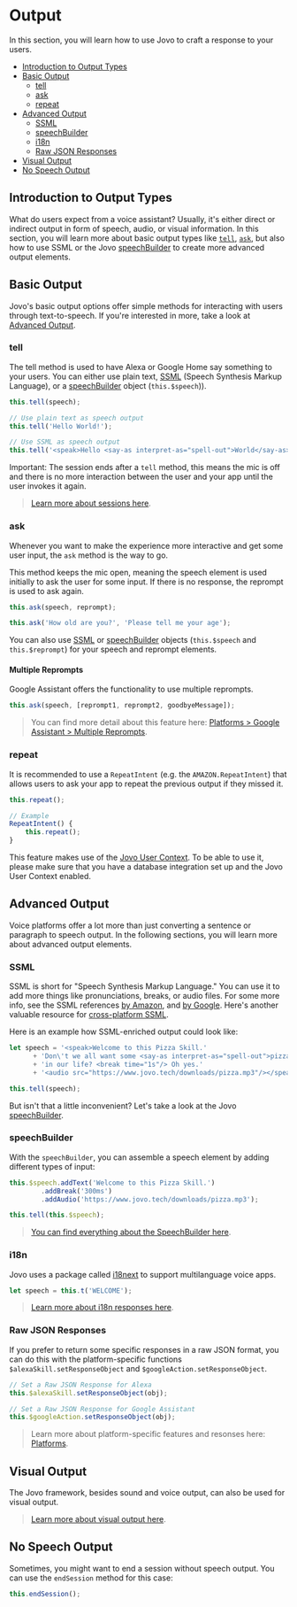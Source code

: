 # Output

In this section, you will learn how to use Jovo to craft a response to your users.

* [Introduction to Output Types](#introduction-to-output-types)
* [Basic Output](#basic-output)
  * [tell](#tell)
  * [ask](#ask)
  * [repeat](#repeat)
* [Advanced Output](#advanced-output)
  * [SSML](#ssml)
  * [speechBuilder](#speechbuilder)
  * [i18n](#i18n)
  * [Raw JSON Responses](#raw-json-responses)
* [Visual Output](#visual-output)
* [No Speech Output](#no-speech-output)

## Introduction to Output Types

What do users expect from a voice assistant? Usually, it's either direct or indirect output in form of speech, audio, or visual information. In this section, you will learn more about basic output types like [`tell`](#tell), [`ask`](#ask), but also how to use SSML or the Jovo [speechBuilder](#speechbuilder) to create more advanced output elements.


## Basic Output

Jovo's basic output options offer simple methods for interacting with users through text-to-speech. If you're interested in more, take a look at [Advanced Output](#advanced-output).

### tell

The tell method is used to have Alexa or Google Home say something to your users. You can either use plain text, [SSML](#ssml) (Speech Synthesis Markup Language), or a [speechBuilder](#speechbuilder) object (`this.$speech`)).

```javascript
this.tell(speech);

// Use plain text as speech output
this.tell('Hello World!');

// Use SSML as speech output
this.tell('<speak>Hello <say-as interpret-as="spell-out">World</say-as></speak>');
```

Important: The session ends after a `tell` method, this means the mic is off and there is no more interaction between the user and your app until the user invokes it again. 

> [Learn more about sessions here](../requests-responses.md  './requests-responses').

### ask

Whenever you want to make the experience more interactive and get some user input, the `ask` method is the way to go.

This method keeps the mic open, meaning the speech element is used initially to ask the user for some input. If there is no response, the reprompt is used to ask again.

```javascript
this.ask(speech, reprompt);

this.ask('How old are you?', 'Please tell me your age');
```

You can also use [SSML](#ssml) or [speechBuilder](#speechbuilder) objects (`this.$speech` and `this.$reprompt`) for your speech and reprompt elements.

#### Multiple Reprompts

Google Assistant offers the functionality to use multiple reprompts.

```javascript
this.ask(speech, [reprompt1, reprompt2, goodbyeMessage]);
```

> You can find more detail about this feature here: [Platforms > Google Assistant > Multiple Reprompts](../../platforms/google-assistant/README.md#multiple-reprompts './google-assistant#multiple-reprompts').

### repeat

It is recommended to use a `RepeatIntent` (e.g. the `AMAZON.RepeatIntent`) that allows users to ask your app to repeat the previous output if they missed it.

```javascript
this.repeat();

// Example
RepeatIntent() {
    this.repeat();
}
```

This feature makes use of the [Jovo User Context](../data/user.md#context './data/user#context'). To be able to use it, please make sure that you have a database integration set up and the Jovo User Context enabled.


## Advanced Output

Voice platforms offer a lot more than just converting a sentence or paragraph to speech output. In the following sections, you will learn more about advanced output elements.

### SSML

SSML is short for "Speech Synthesis Markup Language." You can use it to add more things like pronunciations, breaks, or audio files. For some more info, see the SSML references [by Amazon](https://developer.amazon.com/public/solutions/alexa/alexa-skills-kit/docs/speech-synthesis-markup-language-ssml-reference), and [by Google](https://developers.google.com/actions/reference/ssml). Here's another valuable resource for [cross-platform SSML](http://ssml.green/).

Here is an example how SSML-enriched output could look like:

```javascript
let speech = '<speak>Welcome to this Pizza Skill.'
      + 'Don\'t we all want some <say-as interpret-as="spell-out">pizza</say-as>'
      + 'in our life? <break time="1s"/> Oh yes.'
      + '<audio src="https://www.jovo.tech/downloads/pizza.mp3"/></speak>';

this.tell(speech);
```

But isn't that a little inconvenient? Let's take a look at the Jovo [speechBuilder](#speechbuilder).

### speechBuilder

With the `speechBuilder`, you can assemble a speech element by adding different types of input:

```javascript
this.$speech.addText('Welcome to this Pizza Skill.')
        .addBreak('300ms')
        .addAudio('https://www.jovo.tech/downloads/pizza.mp3');

this.tell(this.$speech);
```

> [You can find everything about the SpeechBuilder here](./speechbuilder.md  './output/speechbuilder').

### i18n

Jovo uses a package called [i18next](https://www.npmjs.com/package/i18next) to support multilanguage voice apps.

```javascript
let speech = this.t('WELCOME');
```

> [Learn more about i18n responses here](./i18n.md  './output/i18n'). 


### Raw JSON Responses
If you prefer to return some specific responses in a raw JSON format, you can do this with the platform-specific functions `$alexaSkill.setResponseObject` and `$googleAction.setResponseObject`.

```javascript
// Set a Raw JSON Response for Alexa
this.$alexaSkill.setResponseObject(obj);

// Set a Raw JSON Response for Google Assistant
this.$googleAction.setResponseObject(obj);
```

> Learn more about platform-specific features and resonses here: [Platforms](../../platforms './platforms').


## Visual Output

The Jovo framework, besides sound and voice output, can also be used for visual output.

> [Learn more about visual output here](./visual-output.md './output/visual-output'). 


## No Speech Output

Sometimes, you might want to end a session without speech output. You can use the `endSession` method for this case:

```javascript
this.endSession();
```


<!--[metadata]: {"description": "Learn how to create speech and visual responses for Alexa Skills and Google Actions with the Jovo Framework",
		        "route": "output"}-->
